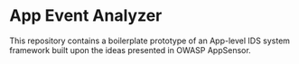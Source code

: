 # App Event Analyzer
This repository contains a boilerplate prototype of an App-level IDS system framework built upon the ideas presented in OWASP AppSensor.
